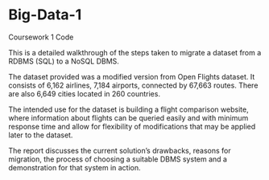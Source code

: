 # Big-Data-1
Coursework 1 Code

This is a detailed walkthrough of the steps taken to migrate a dataset from a RDBMS (SQL) to a NoSQL DBMS.

The dataset provided was a modified version from Open Flights dataset. It consists of 6,162 airlines, 7,184 airports, connected by 67,663 routes. There are also 6,649 cities located in 260 countries.

The intended use for the dataset is building a flight comparison website, where information about flights can be queried easily and with minimum response time and allow for flexibility of modifications that may be applied later to the dataset.

The report discusses the current solution’s drawbacks, reasons for migration, the process of choosing a suitable DBMS system and a demonstration for that system in action.
